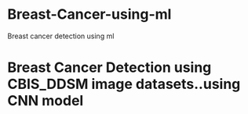 # Breast-Cancer-using-ml
Breast cancer detection using ml
<h1 styele="color:red">Breast Cancer Detection using CBIS_DDSM image datasets..using CNN model</h1>
